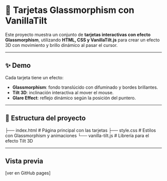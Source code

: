 # 🌌 Tarjetas Glassmorphism con VanillaTilt

Este proyecto muestra un conjunto de **tarjetas interactivas con efecto Glassmorphism**, utilizando **HTML, CSS y VanillaTilt.js** para crear un efecto 3D con movimiento y brillo dinámico al pasar el cursor.

---

## ✨ Demo

Cada tarjeta tiene un efecto:
- **Glassmorphism**: fondo translúcido con difuminado y bordes brillantes.
- **Tilt 3D**: inclinación interactiva al mover el mouse.
- **Glare Effect**: reflejo dinámico según la posición del puntero.

---

## 📂 Estructura del proyecto

├── index.html # Página principal con las tarjetas
├── style.css # Estilos con Glassmorphism y animaciones
└── vanilla-tilt.js # Librería para el efecto Tilt 3D

---
## Vista previa

[ver en GitHub pages] 

